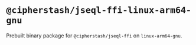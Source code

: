 # `@cipherstash/jseql-ffi-linux-arm64-gnu`

Prebuilt binary package for `@cipherstash/jseql-ffi` on `linux-arm64-gnu`.
